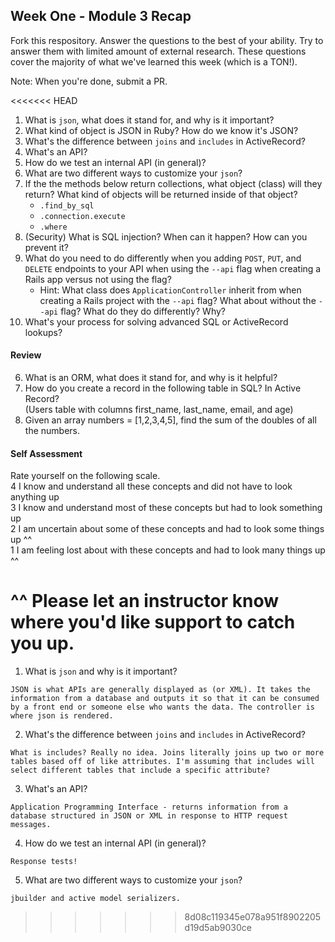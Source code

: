 ## Week One - Module 3 Recap

Fork this respository. Answer the questions to the best of your ability. Try to answer them with limited amount of external research. These questions cover the majority of what we've learned this week (which is a TON!). 

Note: When you're done, submit a PR. 

<<<<<<< HEAD
1. What is `json`, what does it stand for, and why is it important?
1. What kind of object is JSON in Ruby? How do we know it's JSON?
1. What's the difference between `joins` and `includes` in ActiveRecord?
1. What's an API?
1. How do we test an internal API (in general)?
1. What are two different ways to customize your `json`?
1. If the the methods below return collections, what object (class) will they return? What kind of objects will be returned inside of that object?
   * `.find_by_sql`
   * `.connection.execute`
   * `.where`
1. (Security) What is SQL injection? When can it happen? How can you prevent it?
1. What do you need to do differently when you adding `POST`, `PUT`, and `DELETE` endpoints to your API when using the `--api` flag when creating a Rails app versus not using the flag?
   * Hint: What class does `ApplicationController` inherit from when creating a Rails project with the `--api` flag? What about without the `--api` flag? What do they do differently? Why?
1. What's your process for solving advanced SQL or ActiveRecord lookups?

#### Review  
6. What is an ORM, what does it stand for, and why is it helpful?  
7. How do you create a record in the following table in SQL? In Active Record?   
   (Users table with columns first_name, last_name, email, and age)
8. Given an array numbers = [1,2,3,4,5], find the sum of the doubles of all the numbers.  

#### Self Assessment  
Rate yourself on the following scale.  
4  I know and understand all these concepts and did not have to look anything up  
3  I know and understand most of these concepts but had to look something up  
2  I am uncertain about some of these concepts and had to look some things up ^^  
1  I am feeling lost about with these concepts and had to look many things up ^^  

^^ Please let an instructor know where you'd like support to catch you up. 
=======
1. What is `json` and why is it important?
```
JSON is what APIs are generally displayed as (or XML). It takes the information from a database and outputs it so that it can be consumed by a front end or someone else who wants the data. The controller is where json is rendered. 
```
2. What's the difference between `joins` and `includes` in ActiveRecord?
``` 
What is includes? Really no idea. Joins literally joins up two or more tables based off of like attributes. I'm assuming that includes will select different tables that include a specific attribute? 
```
3. What's an API?
```
Application Programming Interface - returns information from a database structured in JSON or XML in response to HTTP request messages. 
```
4. How do we test an internal API (in general)?
```
Response tests!
```
5. What are two different ways to customize your `json`?
```
jbuilder and active model serializers. 
```
>>>>>>> 8d08c119345e078a951f8902205d19d5ab9030ce

